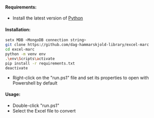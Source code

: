 #### Requirements:

* Install the latest version of [Python](https://www.python.org/downloads/windows/)

#### Installation:

```bash
setx MDB <MongoDB connection string>
git clone https://github.com/dag-hammarskjold-library/excel-marc
cd excel-marc
python -m venv env
.\env\Scripts\activate
pip install -r requirements.txt
deactivate
```

* Right-click on the "run.ps1" file and set its properties to open with Powershell by default

#### Usage:

* Double-click "run.ps1"
* Select the Excel file to convert
